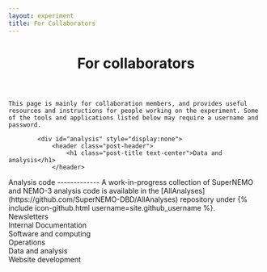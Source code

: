```yaml
---
layout: experiment
title: For Collaborators
---
```


<div class="container-fluid" id="top">
<div class="row">
<div class="col-xs-9">


<div id="intro">
    <header class="post-header">
        <h1 class="post-title text-center">For collaborators</h1>
    </header>
    
    This page is mainly for collaboration members, and provides useful resources and instructions for people working on the experiment. Some of the tools and applications listed below may require a username and password.
</div>

<div id="newsletter" style="display:none">
    <header class="post-header">
        <h1 class="post-title text-center">Newsletters</h1>
    </header>
    {% assign letters_by_date = site.newsletters | sort:"date" | reverse %}
    {% for letter in letters_by_date %}
    {% assign index = forloop.index0 %}
    {% if index == 0 %}
<div markdown="1">
## Current newsletter: {{letter.title}}
_(added on {{letter.date | date_to_long_string }})_
{{letter.text}}
</div>
{% endif %}

{% if index == 1 %}
<div markdown="1">
## Previous newsletters
</div>
{% endif %}
    {% if index > 0 %}
    <p>
    <a role="button" data-toggle="collapse" href="#{{letter.title| slugify}}" aria-expanded="false" aria-controls="{{letter.title| slugify}}">{{letter.title}}</a></p>
    {% endif %}
    <div class="collapse" id="{{letter.title| slugify}}">

<div class="well" style="overflow:auto" markdown="1">
## {{letter.title}}

_(added on {{letter.date | date_to_long_string }})_

{{letter.text}}
</div>
    </div>
    {% endfor %}
</div>

<div id="docs" style="display:none">
    <header class="post-header">
        <h1 class="post-title text-center">Internal documentation</h1>
    </header>
<div markdown="1">
For technical notes etc, see [DocDB](http://nile.hep.utexas.edu/DocDB/). Contact the ? to set up an account.
</div>
</div>

<div id="software" style="display:none">
    <header class="post-header">
        <h1 class="post-title text-center">Software and computing</h1>
    </header>
<div markdown="1">

Working with the SuperNEMO software
--------------------------------------------------

All software is available under {% include icon-github.html username=site.github_username %}
    
The main software package for offline work is [Falaise](https://github.com/SuperNEMO-DBD/Falaise).
A guide to installing Falaise on Linux and macOS platforms is available through the dedicated
[Homebrew package manager and repo](https://github.com/SuperNEMO-DBD/homebrew-cadfael)
A starter guide to the core simulation, reconstruction and analysis tools available in Falaise
[can be found here](Falaise).
    
Please note that the documentation is always under development, so feature requests
or contributions are welcome. For installation related issues when using `brew`,
use the [homebrew-cadfael Issue Tracker](https://github.com/SuperNEMO-DBD/homebrew-cadfael/issues).
For all issues relating to using Falaise, or installing/developing it locally, [raise an issue on the
Falaise tracker](https://github.com/SuperNEMO-DBD/Falaise/issues)
</div>

                
<div markdown="1">
Getting an account on the CCLyon computing cluster
--------------------------------------------------
If you want to take part in the Monte Carlo Challenge 1 you will need an account on the CCLyon cluster to produce and access the data.
                
If you already have one, make sure you can access it (and contact <a href="mailto:lemiere@lpccaen.in2p3.fr">Yves</a> if you can't). If need an account follow this procedure:
                
- Visit [this page](https://cctools.in2p3.fr/cclogon/) and fill the form
- In Step 1 choose "Foreign collaborators" as Department and laboratory
- In Step 2 choose "nemo" as group and give a date 3 years from now for the Account's expiration date (leave blank if you have a permanent position)
- In Step 3 download the form, sign in and send it to <a href="mailto:lemiere@lpccaen.in2p3.fr">Yves</a>
                
You should receive your account information in a few days.
</div>

</div>

<div id="ops" style="display:none">
<header class="post-header">
<h1 class="post-title text-center">Operations</h1>
</header>
<div markdown="1">
Working at LSM
-------------

![The view from LSM]({{"assets/modane.jpg"| relative_url }})

As we enter the final stages of construction and commissioning, everyone is welcome and needed at [LSM](http://www.lsm.in2p3.fr). Here are some hints to ensure your trip is drama-free. If you have questions about the integration and running management, contact <a href="mailto:lemiere@lpccaen.in2p3.fr">Yves</a> and <a href="mailto:alessandro.minotti@lapp.in2p3.fr">Alessandro</a>.

### Register on the calendar
There will always be something for you to do! Let us know when you are available to travel to LSM by registering on the [calendar](http://caecalendrier.in2p3.fr/index.php/apps/calendar/). <a href="mailto:lemiere@lpccaen.in2p3.fr">Yves</a> can get you an account. Instructions for the calendar are on [docDB 4555](http://nile.hep.utexas.edu/DocDB/ut-nemo/docs/0045/004555/001/howto.pdf). 
Make sure Yves, <a href="mailto:alessandro.minotti@lapp.in2p3.fr">Alessandro</a> and <a href="mailto:andrea@LAPP.IN2P3.FR">Andrea</a> know which days you will be able to go underground **at least 1 week in advance**, so that they can add you to the LSM calendar and arrange for a driver. If you would like to eat lunch underground, let them know - but it can't be guaranteed, as it depends on driver schedules.

### Going underground
The cars going to the underground lab leave at **8:30am** each day, so be sure to arrive at the surface lab on time. If you plan to stay all day, bring your own lunch - there's a fridge, microwave, kettle and espresso machine underground, as well as clean drinking water (in bottles). 

If you are not eating lunch underground, you will leave for lunch on the surface by 11:30am. If returning to the tunnel for the afternoon, departure will be **1:30pm** from the surface lab.

If you're staying late, you'll need to get permission from the lab management - your driver should be able to help you. The LSM drivers normally leave the underground lab for the evening at around 4:30 or 5pm, but if you have a SuperNEMO driver, you might be able to stay later.

### Training
Before you go underground for the first time, you will need to do some basic safety training, in case there is an emergency in the tunnel. Jean-Lou of LSM leads this training, and you will be able to do it very quickly in the morning before you go underground. You will also need to receive some security paperwork. To get all of this set up, let <a href="mailto:magali.eyraud@lsm.fr">Magali Eyraud</a> know that you will be going underground for the first time.

### Staying in Modane
You have a few options for accommodation in Modane. The cheapest option is to stay in the LSM dorms. There are 4 rooms in the basement of the surface lab. Each one has its own shower and toilet, and there is a shared kitchen which is stocked with basic cooking equipment. The dorm rooms cost EUR19 per night. To find out about availability and book a room, contact <a href="mailto:magali.eyraud@lsm.fr">Magali Eyraud</a> at LSM. Alternatively, people choose to stay in Modane itself (walking distance to the lab) or in the nearby ski resort of Aussois, a 10-15 minute drive from the lab. Some hotels we have tried:
- [Hotel Le Commerce](http://www.hotel-le-commerce.net) in Modane
- [Les Voyageurs](https://www.booking.com/hotel/fr/les-voyageurs-modane.en-gb.html) in Modane
- [Les Mottets](http://www.hotel-lesmottets.com) in Aussois
- [Hotel du Soleil](https://www.hotel-du-soleil.com/en) in Aussois

Modane and Aussois both have restaurants, although some of them will be closed in the non-tourist season. Modane's gastronomic district (such as it is) is the street by the railway station. A few we like:
- [Il Peppuccio](https://www.tripadvisor.co.uk/Restaurant_Review-g661682-d2002414-Reviews-Il_Peppuccio-Modane_Savoie_Auvergne_Rhone_Alpes.html) Pizzeria in Modane. No trip to LSM is complete without a Peppuccio pizza. Veggie options available. Gluten-free possible but limited.
- [L'Echappee](https://www.tripadvisor.co.uk/Restaurant_Review-g661682-d3681609-Reviews-L_Echappee-Modane_Savoie_Auvergne_Rhone_Alpes.html) A little more expensive, with French food including Alpine specialities. Go there when you want to celebrate.
- [Pulcinella](http://www.pizzeriapulcinella.fr) A pizzeria that is not Peppuccio. Sometimes open when Peppuccio is closed.
- [Le Perce Neige](http://www.hotel-leperceneige.com) Traditional food of the Savoie region. Lots of cheese. Feels like somebody's living room.
- [L'international](http://www.savoie-mont-blanc.com/en/offre/fiche/restaurant-international/4840124) Turkish food. Exotic by Modane standards!
- [Hotel de la Gare](https://www.hoteldelagare-modane.com) Sells crepes and galettes, among other things.

### Getting to Modane
The easiest way to get to Modane is probably to fly to either Geneva or Lyon St-Exupery, and rent a car. It's around a 2.5-hour drive to the lab from either of these, mostly on motorways, although the travel time can vary significantly with traffic. There is parking at the lab and street parking near the hotels, though finding spaces in downtown Modane can be annoying.

The TGV from Paris Gare-de-Lyon to Turin stops in Modane, but the trains are not frequent. It's about a 4-hour ride from Paris. For more flexibility in timing, you can consider changing at Chambery and using a local train for the Alpine part of the trip. There is also a TGV from the Lyon airport - again, infrequent - if you don't want to drive. Getting to and from Geneva or Turin airports by public transport is harder, but possible.

### Things to consider
It is warm in the tunnel! Choose comfortable and cool clothing to wear under your cleanroom suit. Be sure to stay hydrated. (There is drinking water available underground.) If you will be coming frequently, consider investing in your own pair of steel-toed cleanroom shoes. I use [Honeywell](https://uk.rs-online.com/web/p/safety-shoes-boots/5166644/) brand. Otherwise, you can borrow someone's shoes, but you might not find a pair in your size. The other items of clothing (cleanroom suit, plus disposable hair net, mask, and gloves) are already at the LSM, with a selection of suit and glove sizes available.

When you are underground but not in the cleanroom, you must wear closed-toed shoes. No sandals!

There is no wi-fi underground, but you can connect to the internet using an ethernet cable (in the break room). You should turn off your phone or put it in airplane mode when you are underground, to protect other experiments in the lab.

</div>
</div>
            
            <div id="analysis" style="display:none">
                <header class="post-header">
                    <h1 class="post-title text-center">Data and analysis</h1>
                </header>
<div markdown="1">
Analysis code
-------------
A work-in-progress collection of SuperNEMO and NEMO-3 analysis code is available in the [AllAnalyses](https://github.com/SuperNEMO-DBD/AllAnalyses) repository under {% include icon-github.html username=site.github_username %}.
</div>
            </div>

<div id="web" style="display:none">
    <header class="post-header">
        <h1 class="post-title text-center">Website development</h1>
    </header>
<div markdown="1">
These pages are a test of using [GitHub Pages](https://pages.github.com) to create a static website. The sections below are simply to test out some of the features of the main tools:
    
- [Jekyll](https://jekyllrb.com) as the site generation engine
- [GitHub Pages](https://pages.github.com) for hosting
- [GFM](https://guides.github.com/features/mastering-markdown/) and [Kramdown](https://kramdown.gettalong.org) for writing/parsing text
- [MathJax](https://www.mathjax.org) for rendering math
    
We also want to see how this file renders in GitHub's online editor.
    
### Building locally
The website generated by Jekyll can be built and served locally to test changes without making commits upstream. Note that GitHub Pages has a soft limit of 10 rebuilds per hour. Provided you have an install of Ruby 2 or better, including the development headers and library, the workflow is:
    
```console
$ git clone https://github.com/supernemo-dbd/supernemo-dbd.github.io
$ cd supernemo-dbd.github.io
$ ./snjekyll serve
```
    
The last command will download and setup the local Jekyll instance, and start a local isolated webserver at `http://127.0.0.1:4000`. Simply point your favoured browser to this address to view the generated site.
    
The server runs in the foreground and watches the site sources for changes (for example, `index.md`). When a file changes, the server will rebuild the    site automatically, so simply refresh your browser to see the resultant    regenerated site. For example, try making some changes to `index.md`. The server may be shutdown at any point using `Ctrl-C`.
    
Further information on tasks available from `snjekyll` can be seen by running

```console
$ ./snjekyll help
```

Alternately, if you already have a custom Ruby install, e.g. with Home/Linuxbrew you can do

```console
$ git clone {{ site.github.repository_url }}
$ cd {{ site.github.repository_name }}
$ gem install bundler
$ bundle install
$ bundle exec jekyll serve
```
    
In both workflows, the `xz` package installed by Home/Linuxbrew is not compatible with the `nokogiri` gem required by Jekyll, and will cause compiliation of the gem to fail. `snjekyll` will issue a warning about this, but will not take further action. To work around this issue, either do `brew unlink xz` or remove Home/Linuxbrew settings from your environment. The latter may not be possible if you have Homebrew installed in `/usr/local`


### Can we use MathJax and $$\LaTeX$$?

MathJax can support inline math, e.g. $$ 1/x^2 $$, and block equations:

$$
e^{i\pi} + 1 = 0
$$

like the above. Numbered equations, using the AMS math environment:

$$
\begin{equation}
E = mc^2
\label{einstein}
\end{equation}
$$

This should allow a reference (see Equation $$\eqref{einstein}$$) to be inserted.


### Can we use code blocks?
Here's C++:

```cpp
#include <iostream>
  
int main() {
std::cout << "Hello World\n";
}
```
    
and some Python:
    
```python
import os
print('Hello World')
```

        
### Support or Contact
Having trouble with Pages? Check out our [documentation](https://help.github.com/pages) or [contact support](https://github.com/contact) and we’ll help you sort it out.
</div>


</div>
</div>

<div class="col-xs-3">
    
<div class="square" style="background-color:var(--first-color);" id="newsletter_btn">
<div class="content">
<div class="table">
<div class="table-cell" >
Newsletters
</div>
</div>
</div>
</div>

<div class="square" style="background-color:var(--second-color);" id="docs_btn">
<div class="content">
<div class="table">
<div class="table-cell">
Internal Documentation
</div>
</div>
</div>
</div>

<div class="square" style="background-color:var(--third-color);" id="software_btn">
<div class="content">
<div class="table">
<div class="table-cell">
Software and computing
</div>
</div>
</div>
</div>

<div class="square" style="background-color:var(--fourth-color);" id="ops_btn">
<div class="content">
<div class="table">
<div class="table-cell">
Operations
</div>
</div>
</div>
</div>

<div class="square" style="background-color:var(--fifth-color);" id="analysis_btn">
<div class="content">
<div class="table">
<div class="table-cell">
Data and analysis
</div>
</div>
</div>
</div>

<div class="square" style="background-color:var(--sixth-color);" id="web_btn">
<div class="content">
<div class="table">
<div class="table-cell">
Website development
</div>
</div>
</div>
</div>

</div>

</div>
</div>





